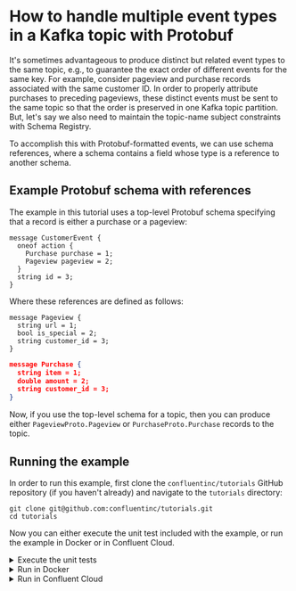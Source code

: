 # How to handle multiple event types in a Kafka topic with Protobuf

It's sometimes advantageous to produce distinct but related event types to the same topic, e.g., to guarantee the exact order of different events for the same key.
For example, consider pageview and purchase records associated with the same customer ID. In order to properly attribute purchases to preceding pageviews, these distinct events must be sent to the same topic so that the order is preserved in one Kafka topic partition.
But, let's say we also need to maintain the topic-name subject constraints with Schema Registry.

To accomplish this with Protobuf-formatted events, we can use schema references, where a schema contains a field whose type is a reference to another schema.

## Example Protobuf schema with references

The example in this tutorial uses a top-level Protobuf schema specifying that a record is either a purchase or a pageview:

```noformat
message CustomerEvent {
  oneof action {
    Purchase purchase = 1;
    Pageview pageview = 2;
  }
  string id = 3;
}
```

Where these references are defined as follows:

```noformat
message Pageview {
  string url = 1;
  bool is_special = 2;
  string customer_id = 3;
}
```

```json
message Purchase {
  string item = 1;
  double amount = 2;
  string customer_id = 3;
}
```

Now, if you use the top-level schema for a topic, then you can produce either `PageviewProto.Pageview` or
`PurchaseProto.Purchase` records to the topic.

## Running the example

In order to run this example, first clone the `confluentinc/tutorials` GitHub repository (if you haven't already) and navigate to the `tutorials` directory:

```shell
git clone git@github.com:confluentinc/tutorials.git
cd tutorials
```

Now you can either execute the unit test included with the example, or run the example in Docker or in Confluent Cloud.

<details>
<summary>Execute the unit tests</summary>

To run the unit tests, use the provided Gradle Wrapper:

```shell
./gradlew clean :multiple-event-types-protobuf:kafka:test --info  
```

</details>

<details>

<summary>Run in Docker</summary>

### Prerequisites

* Docker running via [Docker Desktop](https://docs.docker.com/desktop/) or [Docker Engine](https://docs.docker.com/engine/install/)
* [Docker Compose](https://docs.docker.com/compose/install/). Ensure that the command `docker compose version` succeeds.

### Start Kafka and Schema Registry

Start Kafka by running:

```shell
docker compose -f ./docker/docker-compose-ksqldb-kraft-cluster.yml up -d
```

### Create topic

Create the `proto-events` topic:

```shell
docker exec -t broker kafka-topics --create --topic proto-events --bootstrap-server broker:9092
```

### Build the application

Build the application uberjar:

```shell
./gradlew :multiple-event-types-protobuf:kafka:shadowJar
```

### Run the application

Run the application, which produces and consumes pageview and purchase events, with the following command:

```shell
java -jar multiple-event-types-protobuf/kafka/build/libs/multiple-event-types-protobuf-standalone-0.0.1.jar multiple-event-types-protobuf/kafka/local.properties
```

### Cleanup

Stop Kafka and Schema Registry:

```shell
docker compose -f ./docker/docker-compose-ksqldb-kraft-cluster.yml down
```

</details>

<details>

<summary>Run in Confluent Cloud</summary>

### Prerequisites

* A [Confluent Cloud](https://confluent.cloud/signup) account and a Kafka cluster created within it ([quick start](https://docs.confluent.io/cloud/current/get-started/index.html)).

### Create topic

Using the Confluent Cloud Console, create a topic with default settings called `proto-events`.

### Generate client configuration

In the Confluent Cloud Console, navigate to the Cluster Overview page. Select `Clients` in the lefthand navigation and create a new `Java` client. Generate API keys during this step, and download the generated client configuration. Place it at `multiple-event-types-protobuf/kafka/cloud.properties`.

### Register schemas

Run the following task to register the schemas in Schema Registry:

```shell
./gradlew :multiple-event-types-protobuf:kafka:registerSchemasTask
```

In the Confluent Cloud Console, navigate to `Topics` in the lefthand navigation, select the `proto-events` topic, and click `Schema`. Validate that a `Value` schema has been set.

### Build the application

Build the application uberjar:

```shell
./gradlew :multiple-event-types-protobuf:kafka:shadowJar
```

### Run the application

Run the application, which produces and consumes pageview and purchase events, with the following command. Note that we are passing the client configuration as an argument:

```shell
java -jar multiple-event-types-protobuf/kafka/build/libs/multiple-event-types-protobuf-standalone-0.0.1.jar multiple-event-types-protobuf/kafka/cloud.properties
```

In the Confluent Cloud Console, select the `Messages` tab for the `proto-events` topic and view the messages that are produced.

### Cleanup

Delete the cluster used for this tutorial if you no longer need it.

</details>
